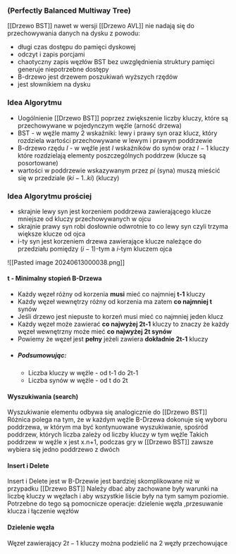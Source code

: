 ### (Perfectly Balanced Multiway Tree)
[[Drzewo BST]] nawet w wersji [[Drzewo AVL]] nie nadają się do przechowywania danych na dysku z powodu:
- długi czas dostępu do pamięci dyskowej
- odczyt i zapis porcjami
- chaotyczny zapis węzłów BST bez uwzględnienia struktury pamięci generuje niepotrzebne dostępy
- B-drzewo jest drzewem poszukiwań wyższych rzędów
- jest słownikiem na dysku

### Idea Algorytmu
- Uogólnienie [[Drzewo BST]] poprzez zwiększenie liczby kluczy, które są przechowywane w pojedynczym węźle (arność drzewa)
- BST - w węźle mamy 2 wskaźniki: lewy i prawy syn oraz klucz, który rozdziela wartości przechowywane w lewym i prawym poddrzewie
- B-drzewo rzędu $I$ - w węźle jest $I$ wskaźników do synów oraz $I-1$ kluczy które rozdzielają elementy poszczególnych poddrzew (klucze są posortowane)
- wartości w poddrzewie wskazywanym przez $pi$ (syna) muszą mieścić się w przedziale $(ki-1..ki)$ (kluczy)
### Idea Algorytmu prościej
- skrajnie lewy syn jest korzeniem poddrzewa zawierającego klucze mniejsze od kluczy przechowywanych w ojcu
- skrajnie prawy syn robi dosłownie odwrotnie to co lewy syn czyli trzyma większe klucze od ojca
- i-ty syn jest korzeniem drzewa zawierające klucze należące do przedziału pomiędzy $(i-1)$-tym a $i$-tym kluczem ojca

![[Pasted image 20240613000038.png]]

#### t - Minimalny stopień B-Drzewa
- Każdy węzeł różny od korzenia **musi** mieć co najmniej **t-1** kluczy
- Każdy węzeł wewnętrzy różny od korzenia ma zatem **co najmniej t** synów
- Jeśli drzewo jest niepuste to korzeń musi mieć co najmniej jeden klucz
- Każdy węzeł może zawierać **co najwyżej 2t-1** kluczy to znaczy że każdy węzeł wewnętrzny może mieć **co najwyżej 2t synów**
- Powiemy że węzeł jest **pełny** jeżeli zawiera **dokładnie 2t-1** kluczy
- ##### Podsumowując:
	- Liczba kluczy w węźle - od t-1 do 2t-1
	- Liczba synów w węźle - od t do 2t

#### Wyszukiwania (search)
Wyszukiwanie elementu odbywa się analogicznie do [[Drzewo BST]]
Różnica polega na tym, że w każdym węźle B-Drzewa dokonuje się wyboru poddrzewa, w którym ma być kontynuowane wyszukiwanie, spośród poddrzew, których liczba zależy od liczby kluczy w tym węźle
Takich poddrzew w węźle x jest x.n+1, podczas gry w [[Drzewo BST]] zawsze wybiera się jedno poddrzewo z dwóch

#### Insert i Delete
Insert i Delete jest w B-Drzewie jest bardziej skomplikowane niż w przypadku [[Drzewo BST]]
Należy dbać aby zachowane były warunki na liczbę kluczy w węzłach i aby wszystkie liście były na tym samym poziomie.
Potrzebne do tego są pomocnicze operacje: dzielenie węzła ,przesuwanie klucza i łączenie węzłów

#### Dzielenie węzła
Węzeł zawierający $2t-1$ kluczy można podzielić na 2 węzły przechowujące 